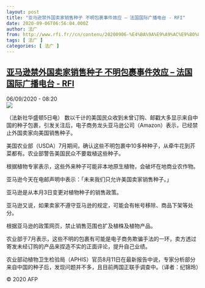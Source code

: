 ```yaml
---
layout: post
title: "亚马逊禁外国卖家销售种子 不明包裹事件效应 – 法国国际广播电台 - RFI"
date: 2020-09-06T06:56:04.000Z
author: 法广
from: http://www.rfi.fr//cn/contenu/20200906-%E4%BA%9A%E9%A9%AC%E9%80%8A%E7%A6%81%E5%A4%96%E5%9B%BD%E5%8D%96%E5%AE%B6%E9%94%80%E5%94%AE%E7%A7%8D%E5%AD%90-%E4%B8%8D%E6%98%8E%E5%8C%85%E8%A3%B9%E4%BA%8B%E4%BB%B6%E6%95%88%E5%BA%94
tags: [ 法广 ]
categories: [ 法广 ]
---
```

<!--1599375364000-->
[亚马逊禁外国卖家销售种子 不明包裹事件效应 – 法国国际广播电台 - RFI](http://www.rfi.fr//cn/contenu/20200906-%E4%BA%9A%E9%A9%AC%E9%80%8A%E7%A6%81%E5%A4%96%E5%9B%BD%E5%8D%96%E5%AE%B6%E9%94%80%E5%94%AE%E7%A7%8D%E5%AD%90-%E4%B8%8D%E6%98%8E%E5%8C%85%E8%A3%B9%E4%BA%8B%E4%BB%B6%E6%95%88%E5%BA%94)
------

<div>
<div>06/09/2020 - 08:20</div><img src="https://s.rfi.fr/media/display/f0013c6c-f00b-11ea-861a-005056bff430/w:310/p:16x9/eco0001b.200906142004.jpg"><div class="t-content__body u-clearfix"><p>（法新社华盛顿5日电）    数以千计的美国民众收到未曾订购、邮戳大多显示来自中国的种子包裹，引发关注后，电子商务龙头亚马逊公司（Amazon）表示，已经禁止外国卖家向美国销售种子。</p><p>    美国农业部（USDA）7月期间，确认这些不明包裹中10多种种子，从牵牛花到芥菜都有。农业部警告美国民众不要栽植这些种子。</p><p>    根据植物专家表示，这些外来种子可能非本地原生植物，会破坏在地商业农作物。</p><p>    亚马逊今天在电邮声明中表示：「未来我们只允许美国卖家销售种子。」</p><p>    亚马逊是从本月3日变更对植物种子的销售政策。</p><p>    亚马逊又说，如果卖家不遵守亚马逊的规定，可能会有帐号移除、商品下架等处分。</p><p>    根据亚马逊的政策网页，禁止销售范围也扩及植株及植物产品。</p><p>    农业部于7月表示，这些不明的包裹有可能是电子商务欺骗手法的一环，卖方透过寄发未经订购的产品来捏造不实的正面评论，提升自己业绩。</p><p>    农业部动植物卫生检验局（APHIS）官员8月11日在最新报告中说，专家分析部分来自中国的种子后，发现问题并不多，且目前两国正联手调查中。（译者：纪锦玲）</p><p class="t-copyright">© 2020 AFP</p>        </div>
</div>
